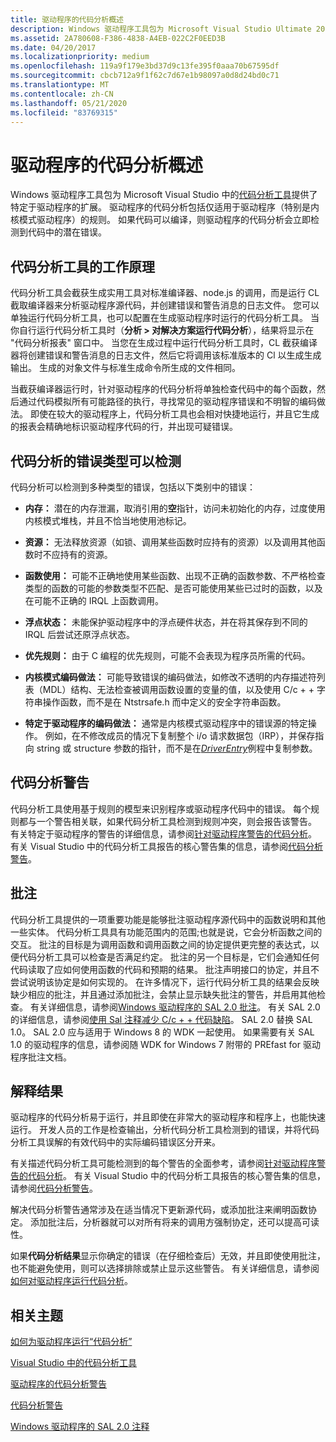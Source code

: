 ```yaml
---
title: 驱动程序的代码分析概述
description: Windows 驱动程序工具包为 Microsoft Visual Studio Ultimate 2012 中的代码分析工具提供了特定于驱动程序的扩展。
ms.assetid: 2A780608-F386-4838-A4EB-022C2F0EED3B
ms.date: 04/20/2017
ms.localizationpriority: medium
ms.openlocfilehash: 119a9f179e3bd37d9c13fe395f0aaa70b67595df
ms.sourcegitcommit: cbcb712a9f1f62c7d67e1b98097a0d8d24bd0c71
ms.translationtype: MT
ms.contentlocale: zh-CN
ms.lasthandoff: 05/21/2020
ms.locfileid: "83769315"
---
```

# <a name="code-analysis-for-drivers-overview"></a>驱动程序的代码分析概述


Windows 驱动程序工具包为 Microsoft Visual Studio 中的[代码分析工具](https://docs.microsoft.com/previous-versions/visualstudio/visual-studio-2013/dd264897(v=vs.120))提供了特定于驱动程序的扩展。 驱动程序的代码分析包括仅适用于驱动程序（特别是内核模式驱动程序）的规则。 如果代码可以编译，则驱动程序的代码分析会立即检测到代码中的潜在错误。

## <a name="span-idhow_the_code_analysis_tool_worksspanspan-idhow_the_code_analysis_tool_worksspanspan-idhow_the_code_analysis_tool_worksspanhow-the-code-analysis-tool-works"></a><span id="How_the_Code_Analysis_tool_works"></span><span id="how_the_code_analysis_tool_works"></span><span id="HOW_THE_CODE_ANALYSIS_TOOL_WORKS"></span>代码分析工具的工作原理


代码分析工具会截获生成实用工具对标准编译器、node.js 的调用，而是运行 CL 截取编译器来分析驱动程序源代码，并创建错误和警告消息的日志文件。 您可以单独运行代码分析工具，也可以配置在生成驱动程序时运行的代码分析工具。 当你自行运行代码分析工具时（**分析 &gt; 对解决方案运行代码分析**），结果将显示在 "代码分析报表" 窗口中。 当您在生成过程中运行代码分析工具时，CL 截获编译器将创建错误和警告消息的日志文件，然后它将调用该标准版本的 Cl 以生成生成输出。 生成的对象文件与标准生成命令所生成的文件相同。

当截获编译器运行时，针对驱动程序的代码分析将单独检查代码中的每个函数，然后通过代码模拟所有可能路径的执行，寻找常见的驱动程序错误和不明智的编码做法。 即使在较大的驱动程序上，代码分析工具也会相对快捷地运行，并且它生成的报表会精确地标识驱动程序代码的行，并出现可疑错误。

## <a name="span-idthe_types_of_errors_code_analysis_can_detectspanspan-idthe_types_of_errors_code_analysis_can_detectspanspan-idthe_types_of_errors_code_analysis_can_detectspanthe-types-of-errors-code-analysis-can-detect"></a><span id="The_types_of_errors_Code_Analysis_can_detect"></span><span id="the_types_of_errors_code_analysis_can_detect"></span><span id="THE_TYPES_OF_ERRORS_CODE_ANALYSIS_CAN_DETECT"></span>代码分析的错误类型可以检测


代码分析可以检测到多种类型的错误，包括以下类别中的错误：

-   **内存：** 潜在的内存泄漏，取消引用的**空**指针，访问未初始化的内存，过度使用内核模式堆栈，并且不恰当地使用池标记。

-   **资源：** 无法释放资源（如锁、调用某些函数时应持有的资源）以及调用其他函数时不应持有的资源。

-   **函数使用：** 可能不正确地使用某些函数、出现不正确的函数参数、不严格检查类型的函数的可能的参数类型不匹配、是否可能使用某些已过时的函数，以及在可能不正确的 IRQL 上函数调用。

-   **浮点状态：** 未能保护驱动程序中的浮点硬件状态，并在将其保存到不同的 IRQL 后尝试还原浮点状态。

-   **优先规则：** 由于 C 编程的优先规则，可能不会表现为程序员所需的代码。

-   **内核模式编码做法：** 可能导致错误的编码做法，如修改不透明的内存描述符列表（MDL）结构、无法检查被调用函数设置的变量的值，以及使用 C/c + + 字符串操作函数，而不是在 Ntstrsafe.h 而中定义的安全字符串函数。

-   **特定于驱动程序的编码做法：** 通常是内核模式驱动程序中的错误源的特定操作。 例如，在不修改成员的情况下复制整个 i/o 请求数据包（IRP），并保存指向 string 或 structure 参数的指针，而不是在[*DriverEntry*](https://docs.microsoft.com/windows-hardware/drivers/ddi/wdm/nc-wdm-driver_initialize)例程中复制参数。

## <a name="span-idcode_analysis_warningsspanspan-idcode_analysis_warningsspanspan-idcode_analysis_warningsspancode-analysis-warnings"></a><span id="Code_Analysis_warnings"></span><span id="code_analysis_warnings"></span><span id="CODE_ANALYSIS_WARNINGS"></span>代码分析警告


代码分析工具使用基于规则的模型来识别程序或驱动程序代码中的错误。 每个规则都与一个警告相关联，如果代码分析工具检测到规则冲突，则会报告该警告。 有关特定于驱动程序的警告的详细信息，请参阅[针对驱动程序警告的代码分析](prefast-for-drivers-warnings.md)。 有关 Visual Studio 中的代码分析工具报告的核心警告集的信息，请参阅[代码分析警告](https://docs.microsoft.com/previous-versions/visualstudio/visual-studio-2012/a5b9aa09(v=vs.110))。

## <a name="span-idannotationsspanspan-idannotationsspanspan-idannotationsspanannotations"></a><span id="Annotations"></span><span id="annotations"></span><span id="ANNOTATIONS"></span>批注


代码分析工具提供的一项重要功能是能够批注驱动程序源代码中的函数说明和其他一些实体。 代码分析工具具有功能范围内的范围;也就是说，它会分析函数之间的交互。 批注的目标是为调用函数和调用函数之间的协定提供更完整的表达式，以便代码分析工具可以检查是否满足约定。 批注的另一个目标是，它们会通知任何代码读取了应如何使用函数的代码和预期的结果。 批注声明接口的协定，并且不尝试说明该协定是如何实现的。 在许多情况下，运行代码分析工具的结果会反映缺少相应的批注，并且通过添加批注，会禁止显示缺失批注的警告，并启用其他检查。 有关详细信息，请参阅[Windows 驱动程序的 SAL 2.0 批注](sal-2-annotations-for-windows-drivers.md)。 有关 SAL 2.0 的详细信息，请参阅[使用 Sal 注释减少 C/c + + 代码缺陷](https://docs.microsoft.com/cpp/code-quality/using-sal-annotations-to-reduce-c-cpp-code-defects)。 SAL 2.0 替换 SAL 1.0。 SAL 2.0 应与适用于 Windows 8 的 WDK 一起使用。 如果需要有关 SAL 1.0 的驱动程序的信息，请参阅随 WDK for Windows 7 附带的 PREfast for 驱动程序批注文档。

## <a name="span-idinterpreting_the_resultspanspan-idinterpreting_the_resultspanspan-idinterpreting_the_resultspaninterpreting-the-result"></a><span id="Interpreting_the_result"></span><span id="interpreting_the_result"></span><span id="INTERPRETING_THE_RESULT"></span>解释结果


驱动程序的代码分析易于运行，并且即使在非常大的驱动程序和程序上，也能快速运行。 开发人员的工作是检查输出，分析代码分析工具检测到的错误，并将代码分析工具误解的有效代码中的实际编码错误区分开来。

有关描述代码分析工具可能检测到的每个警告的全面参考，请参阅[针对驱动程序警告的代码分析](prefast-for-drivers-warnings.md)。 有关 Visual Studio 中的代码分析工具报告的核心警告集的信息，请参阅[代码分析警告](https://docs.microsoft.com/cpp/code-quality/code-analysis-for-c-cpp-warnings)。

解决代码分析警告通常涉及在适当情况下更新源代码，或添加批注来阐明函数协定。 添加批注后，分析器就可以对所有将来的调用方强制协定，还可以提高可读性。

如果**代码分析结果**显示你确定的错误（在仔细检查后）无效，并且即使使用批注，也不能避免使用，则可以选择排除或禁止显示这些警告。 有关详细信息，请参阅[如何对驱动程序运行代码分析](how-to-run-code-analysis-for-drivers.md)。

## <a name="span-idrelated_topicsspanrelated-topics"></a><span id="related_topics"></span>相关主题


[如何为驱动程序运行“代码分析”](how-to-run-code-analysis-for-drivers.md)

[Visual Studio 中的代码分析工具](https://docs.microsoft.com/visualstudio/code-quality/?view=vs-2019)

[驱动程序的代码分析警告](prefast-for-drivers-warnings.md)

[代码分析警告](https://docs.microsoft.com/cpp/code-quality/code-analysis-for-c-cpp-warnings)

[Windows 驱动程序的 SAL 2.0 注释](sal-2-annotations-for-windows-drivers.md)

 

 






